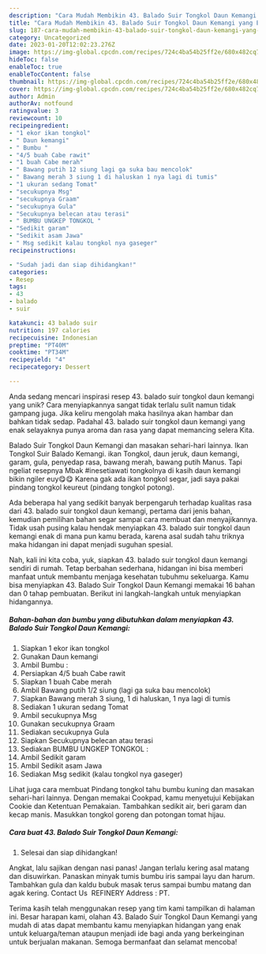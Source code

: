 ```yaml
---
description: "Cara Mudah Membikin 43. Balado Suir Tongkol Daun Kemangi yang Enak"
title: "Cara Mudah Membikin 43. Balado Suir Tongkol Daun Kemangi yang Enak"
slug: 187-cara-mudah-membikin-43-balado-suir-tongkol-daun-kemangi-yang-enak
category: Uncategorized
date: 2023-01-20T12:02:23.276Z
image: https://img-global.cpcdn.com/recipes/724c4ba54b25ff2e/680x482cq70/43-balado-suir-tongkol-daun-kemangi-foto-resep-utama.jpg
hideToc: false
enableToc: true
enableTocContent: false
thumbnail: https://img-global.cpcdn.com/recipes/724c4ba54b25ff2e/680x482cq70/43-balado-suir-tongkol-daun-kemangi-foto-resep-utama.jpg
cover: https://img-global.cpcdn.com/recipes/724c4ba54b25ff2e/680x482cq70/43-balado-suir-tongkol-daun-kemangi-foto-resep-utama.jpg
author: Admin
authorAv: notfound
ratingvalue: 3
reviewcount: 10
recipeingredient:
- "1 ekor ikan tongkol"
- " Daun kemangi"
- " Bumbu "
- "4/5 buah Cabe rawit"
- "1 buah Cabe merah"
- " Bawang putih 12 siung lagi ga suka bau mencolok"
- " Bawang merah 3 siung 1 di haluskan 1 nya lagi di tumis"
- "1 ukuran sedang Tomat"
- "secukupnya Msg"
- "secukupnya Graam"
- "secukupnya Gula"
- "Secukupnya belecan atau terasi"
- " BUMBU UNGKEP TONGKOL "
- "Sedikit garam"
- "Sedikit asam Jawa"
- " Msg sedikit kalau tongkol nya gaseger"
recipeinstructions:

- "Sudah jadi dan siap dihidangkan!"
categories:
- Resep
tags:
- 43
- balado
- suir

katakunci: 43 balado suir 
nutrition: 197 calories
recipecuisine: Indonesian
preptime: "PT40M"
cooktime: "PT34M"
recipeyield: "4"
recipecategory: Dessert

---
```





Anda sedang mencari inspirasi resep 43. balado suir tongkol daun kemangi yang unik? Cara menyiapkannya sangat tidak terlalu sulit namun tidak gampang juga. Jika keliru mengolah maka hasilnya akan hambar dan bahkan tidak sedap. Padahal 43. balado suir tongkol daun kemangi yang enak selayaknya punya aroma dan rasa yang dapat memancing selera Kita.





Balado Suir Tongkol Daun Kemangi dan masakan sehari-hari lainnya. Ikan Tongkol Suir Balado Kemangi. ikan Tongkol, daun jeruk, daun kemangi, garam, gula, penyedap rasa, bawang merah, bawang putih Manus. Tapi ngeliat resepnya Mbak #inesetiawati tongkolnya di kasih daun kemangi bikin ngiler euy😋😋 Karena gak ada ikan tongkol segar, jadi saya pakai pindang tongkol keureut (pindang tongkol potong).

Ada beberapa hal yang sedikit banyak berpengaruh terhadap kualitas rasa dari 43. balado suir tongkol daun kemangi, pertama dari jenis bahan, kemudian pemilihan bahan segar sampai cara membuat dan menyajikannya. Tidak usah pusing kalau hendak menyiapkan 43. balado suir tongkol daun kemangi enak di mana pun kamu berada, karena asal sudah tahu triknya maka hidangan ini dapat menjadi suguhan spesial.






Nah, kali ini kita coba, yuk, siapkan 43. balado suir tongkol daun kemangi sendiri di rumah. Tetap berbahan sederhana, hidangan ini bisa memberi manfaat untuk membantu menjaga kesehatan tubuhmu sekeluarga. Kamu bisa menyiapkan 43. Balado Suir Tongkol Daun Kemangi memakai 16 bahan dan 0 tahap pembuatan. Berikut ini langkah-langkah untuk menyiapkan hidangannya.

<!--inarticleads1-->

##### Bahan-bahan dan bumbu yang dibutuhkan dalam menyiapkan 43. Balado Suir Tongkol Daun Kemangi:

1. Siapkan 1 ekor ikan tongkol
1. Gunakan  Daun kemangi
1. Ambil  Bumbu :
1. Persiapkan 4/5 buah Cabe rawit
1. Siapkan 1 buah Cabe merah
1. Ambil  Bawang putih 1/2 siung (lagi ga suka bau mencolok)
1. Siapkan  Bawang merah 3 siung, 1 di haluskan, 1 nya lagi di tumis
1. Sediakan 1 ukuran sedang Tomat
1. Ambil secukupnya Msg
1. Gunakan secukupnya Graam
1. Sediakan secukupnya Gula
1. Siapkan Secukupnya belecan atau terasi
1. Sediakan  BUMBU UNGKEP TONGKOL :
1. Ambil Sedikit garam
1. Ambil Sedikit asam Jawa
1. Sediakan  Msg sedikit (kalau tongkol nya gaseger)


Lihat juga cara membuat Pindang tongkol tahu bumbu kuning dan masakan sehari-hari lainnya. Dengan memakai Cookpad, kamu menyetujui Kebijakan Cookie dan Ketentuan Pemakaian. Tambahkan sedikit air, beri garam dan kecap manis. Masukkan tongkol goreng dan potongan tomat hijau. 

<!--inarticleads2-->

##### Cara buat 43. Balado Suir Tongkol Daun Kemangi:


1. Selesai dan siap dihidangkan!

Angkat, lalu sajikan dengan nasi panas! Jangan terlalu kering asal matang dan disuwirkan. Panaskan minyak tumis bumbu iris sampai layu dan harum. Tambahkan gula dan kaldu bubuk masak terus sampai bumbu matang dan agak kering. Contact Us ﻿ REFINERY Address : PT. 

Terima kasih telah menggunakan resep yang tim kami tampilkan di halaman ini. Besar harapan kami, olahan 43. Balado Suir Tongkol Daun Kemangi yang mudah di atas dapat membantu kamu menyiapkan hidangan yang enak untuk keluarga/teman ataupun menjadi ide bagi anda yang berkeinginan untuk berjualan makanan. Semoga bermanfaat dan selamat mencoba!
